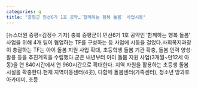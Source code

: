 ```yaml
---
categories: g
title: "증평군 민선6기 1호 공약…′함께하는 행복 돌봄′ 사업시동"
---
```

[뉴스더원 증평=김정수 기자] 충북 증평군이 민선6기 1호 공약인 ′함께하는 행복 돌봄′ 사업을 위해 4개 팀이 협업하는 TF를 구성하는 등 사업에 시동을 걸었다.사회복지과장이 총괄하는 TF는 아이 돌봄 지원 사업 확대, 초등학생 돌봄 기관 확충, 돌봄 인력 양성·활용 등을 추진계획을 수립했다.군은 내년부터 아이 돌봄 지원 사업(3개월~만12세 아동)을 연 840시간에서 연 960시간으로 확대한다. 지역 자원을 활용하는 초등생 돌봄 시설을 확충한다.현재 지역아동센터(4곳), 다함께 돌봄센터(가족센터), 청소년 방과후 아카데미, 초등